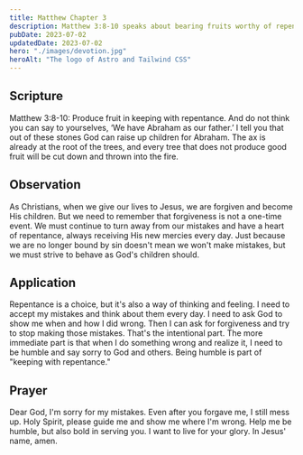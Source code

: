 ```yaml
---
title: Matthew Chapter 3
description: Matthew 3:8-10 speaks about bearing fruits worthy of repentance and the ax being laid at the root of the tree that does not produce good fruit.
pubDate: 2023-07-02
updatedDate: 2023-07-02
hero: "./images/devotion.jpg"
heroAlt: "The logo of Astro and Tailwind CSS"
---
```


## Scripture


Matthew 3:8-10: Produce fruit in keeping with repentance. And do not think you can say to yourselves, ‘We have Abraham as our father.’ I tell you that out of these stones God can raise up children for Abraham. The ax is already at the root of the trees, and every tree that does not produce good fruit will be cut down and thrown into the fire.
  
## Observation

As Christians, when we give our lives to Jesus, we are forgiven and become His children. But we need to remember that forgiveness is not a one-time event. We must continue to turn away from our mistakes and have a heart of repentance, always receiving His new mercies every day. Just because we are no longer bound by sin doesn't mean we won't make mistakes, but we must strive to behave as God's children should.
  


## Application

Repentance is a choice, but it's also a way of thinking and feeling. I need to accept my mistakes and think about them every day. I need to ask God to show me when and how I did wrong. Then I can ask for forgiveness and try to stop making those mistakes. That's the intentional part. The more immediate part is that when I do something wrong and realize it, I need to be humble and say sorry to God and others. Being humble is part of "keeping with repentance."

## Prayer

Dear God, I'm sorry for my mistakes. Even after you forgave me, I still mess up. Holy Spirit, please guide me and show me where I'm wrong. Help me be humble, but also bold in serving you. I want to live for your glory. In Jesus' name, amen.